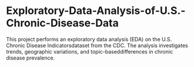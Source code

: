# Exploratory-Data-Analysis-of-U.S.-Chronic-Disease-Data
This project performs an exploratory data analysis (EDA) on the U.S. Chronic Disease Indicatorsdataset from the CDC. The analysis investigates trends, geographic variations, and topic-baseddifferences in chronic disease prevalence.
